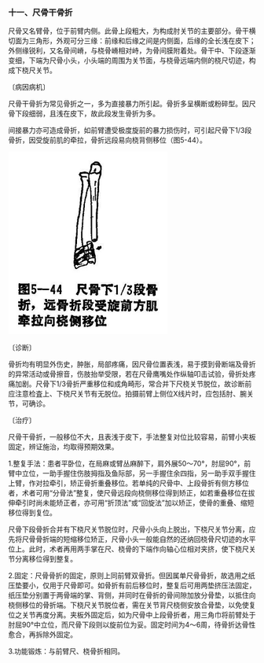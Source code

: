 ### 十一、尺骨干骨折

尺骨又名臂骨，位于前臂内侧。此骨上段粗大，为构成肘关节的主要部分。骨干横切面为三角形，外观可分三缘：前缘和后缘之间是内侧面，后缘的全长浅在皮下；外侧缘锐利，又名骨间嵴，与桡骨嵴相对峙，为骨间膜附着处。骨干中、下段逐渐变细，下端为尺骨小头，小头端的周围为关节面，与桡骨远端内侧的桡尺切迹，构成下桡尺关节。

〔病因病机〕

尺骨干骨折为常见骨折之一，多为直接暴力所引起。骨折多呈横断或粉碎型。因尺骨下段细弱，且浅在皮下，故此段发生骨折为多。

间接暴力亦可造成骨折，如前臂遭受极度旋前的暴力损伤时，可引起尺骨下1/3段骨折，因受旋前肌的牵拉，骨折远段易向桡背侧移位（图5-44）。

<img src="img\5-44.jpg" style="zoom:70%;" />

〔诊断〕

骨折均有明显外伤史，肿胀，局部疼痛，因尺骨位置表浅，易于摸到骨断端及骨折的异常活动或骨擦音，伤肢抬举受限，若在尺骨鹰嘴处作纵轴叩击试验，骨折处疼痛加剧。尺骨下1/3骨折严重移位和成角畸形，常合并下尺桡关节脱位，故诊断前应注意检査上、下桡尺关节有无脱位。拍摄前臂上侧位X线片时，应包括肘、腕关节，可确诊。

〔治疗〕

尺骨干骨折，一般移位不大，且表浅于皮下，手法整复对位比较容易，前臂小夹板固定，辨证施治，均取得预期效果。

1.整复手法：患者平卧位，在局麻或臂丛麻醉下，肩外展50〜70°，肘屈90°，前臂中立位，一助手握住伤肢拇指及鱼际部，另一手握住余四指，另一助手双手握住上臂，作对拉牵引，矫正骨折重叠移位。若单纯的尺骨中、上段骨折有侧方移位者，术者可用“分骨法”整复，使尺骨远段向桡侧移位得到矫正，如若重叠移位在拔伸牵引时尚未能矫正者，亦可用“折顶法”或“回旋法”加以矫正，使骨的重叠、缩短移位得到复位。

尺骨下段骨折合并有下桡尺关节脱位时，尺骨小头向上脱出，下桡尺关节分离，应先将尺骨骨折端的短缩移位矫正，尺骨小头一般能自然的还纳回桡骨尺切迹的水平位上。此时，术者再用两手掌在尺、桡骨的下端作向轴心位相对夹挤，使下桡尺关节分离移位得到整复。

2.固定：尺骨骨折的固定，原则上同前臂双骨折。但因属单尺骨骨折，故选用之纸压垫要小，仅用于尺骨即可。如骨折有前后移位时，整复后可用两垫挤压法固定，纸压垫分别置于两骨端的掌、背侧，并同时在骨折的骨间隙加放分骨垫，以抵住向桡侧移位的骨折端。下桡尺关节脱位者，需在关节背尺桡侧安放合骨垫，以免使复位之关节再度分离。夹板外固定后，如为尺骨中上段骨折者，用三角巾将前臂处于肘屈90°中立位，而尺骨下段则以旋前位为妥。固定时间为4〜6周，待骨折达骨性愈合，再拆除外固定。

3.功能锻炼：与前臂尺、桡骨折相同。
